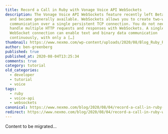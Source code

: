 ```yaml
---
title: Record a Call in Ruby with Vonage Voice API WebSockets
description: The Vonage Voice API WebSockets feature recently left Beta status
  and became generally available. WebSockets allows you to create two-way
  communication over a single persistent TCP connection. You do not need to
  handle multiple HTTP requests and responses with WebSockets. A single
  WebSocket connection can enable text and binary data communication
  continuously, with only a […]
thumbnail: https://www.nexmo.com/wp-content/uploads/2020/08/Blog_Ruby_Record-Voice-Call_1200x600.png
author: ben-greenberg
published: true
published_at: 2020-08-04T13:25:34
comments: true
category: tutorial
old_categories:
  - developer
  - tutorial
  - voice
tags:
  - ruby
  - voice-api
  - websockets
canonical: https://www.nexmo.com/blog/2020/08/04/record-a-call-in-ruby-with-vonage-voice-api-websockets
redirect: https://www.nexmo.com/blog/2020/08/04/record-a-call-in-ruby-with-vonage-voice-api-websockets
---
```

Content to be migrated...